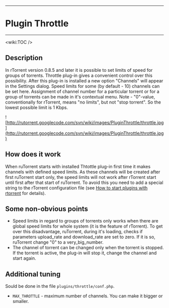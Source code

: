 
---

# Plugin Throttle #

---




&lt;wiki:TOC /&gt;



## Description ##

In rTorrent version 0.8.5 and later it is possible to set limits of speed for groups of torrents.
Throttle plug-in gives a convenient control over this possibility.
After this plug-in is installed a new option "Channels" will appear in the Settings dialog.
Speed limits for some (by default - 10) channels can be set here. Assignment of channel number for a particular torrent or for a group of torrents can be made in it's contextual menu.
Note - "0"-value, conventionally for rTorrent, means "no limits", but not "stop torrent". So the lowest possible limit is 1 Kbps.

![http://rutorrent.googlecode.com/svn/wiki/images/PluginThrottle/throttle.jpg](http://rutorrent.googlecode.com/svn/wiki/images/PluginThrottle/throttle.jpg)

## How does it work ##

When ruTorrent starts with installed Thtottle plug-in first time it makes channels with defined speed limits.
As these channels will be created after first ruTorrent start only, the speed limits will not work after rTorrent start until first after that start of ruTorrent.
To avoid this you need to add a special string to the rTorrent configuration file (see [How to start plugins with rtorrent](Plugins#Starting_plugins_with_rtorrent.md) for details).

## Some non-obvious points ##

  * Speed limits in regard to groups of torrents only works when there are global speed limits for whole system (it is the feature of rTorrent). To get over this disadvantage, ruTorrent, during it's loading, checks if parameters upload\_rate and download\_rate are set to zero. If it is so, ruTorrent change "0" to a very\_big\_number.
  * The channel of torrent can be changed only when the torrent is stopped. If the torrent is active, the plug-in will stop it, change the channel and start again.

## Additional tuning ##

Sould be done in the file `plugins/throttle/conf.php`.
  * `MAX_THROTTLE` - maximum number of channels. You can make it bigger or smaller.